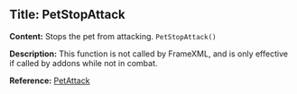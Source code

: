 ## Title: PetStopAttack

**Content:**
Stops the pet from attacking.
`PetStopAttack()`

**Description:**
This function is not called by FrameXML, and is only effective if called by addons while not in combat.

**Reference:**
[PetAttack](#petattack)